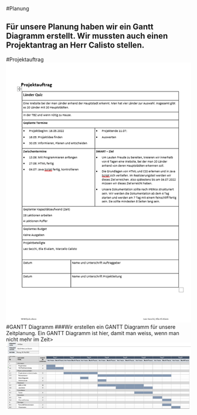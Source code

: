 #Planung
## Für unsere Planung haben wir ein Gantt Diagramm erstellt. Wir mussten auch einen Projektantrag an Herr Calisto stellen.
#Projektauftrag
![](00_Bilder/Projektauftrag.png)
#GANTT Diagramm
###Wir erstellen ein GANTT Diagramm für unsere Zeitplanung. Ein GANTT Diagramm ist hier, damit man weiss, wenn man nicht mehr im Zeit>
![](00_Bilder/GANTT_Bild.png)








